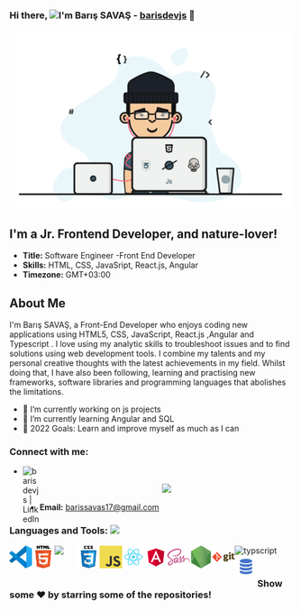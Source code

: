 ### Hi there, <img src="https://emojis.slackmojis.com/emojis/images/1531849430/4246/blob-sunglasses.gif?1531849430" width="20"/>I'm Barış SAVAŞ - [barisdevjs](https://github.com/barisdevjs) 👋 
<p align="center">
  <img src="developer.gif" title="gif">
</p>

## I'm a Jr. Frontend Developer, and nature-lover!

* **Title:** Software Engineer  -Front End Developer
* **Skills:** HTML,  CSS, JavaSript, React.js, Angular
* **Timezone:** GMT+03:00

## About Me ##

I'm Barış SAVAŞ, a Front-End Developer who enjoys coding new applications using HTML5, CSS, JavaScript, React.js ,Angular and Typescript . I love using my analytic skills to troubleshoot issues and to find solutions using web development tools. I combine my talents and my personal creative thoughts with the latest achievements in my field. Whilst doing that, I have also been following, learning and practising new frameworks, software libraries and programming languages that abolishes the limitations.

- 🔭 I’m currently working on js projects
- 🌱 I’m currently learning Angular and SQL
- 🥅 2022 Goals: Learn and improve myself as much as I can

### Connect with me:

*  [<img src="https://edent.github.io/SuperTinyIcons/images/svg/linkedin.svg" align="left" alt="barisdevjs | LinkedIn" width="30px" />](https://www.linkedin.com/in/bar%C4%B1%C5%9F-sava%C5%9F-6300b3212/)

<p align="center">
  <img src="https://github-readme-stats.vercel.app/api?username=barisdevjs&count_private=true&show_icons=true&theme=tokyonight">
</p>

* **Email:** barissavas17@gmail.com


### Languages and Tools:   <img src = "https://media2.giphy.com/media/QssGEmpkyEOhBCb7e1/giphy.gif?cid=ecf05e47a0n3gi1bfqntqmob8g9aid1oyj2wr3ds3mg700bl&rid=giphy.gif" width = 25px>



<img align="left" alt="Visual Studio Code" width="40px" src="https://raw.githubusercontent.com/github/explore/80688e429a7d4ef2fca1e82350fe8e3517d3494d/topics/visual-studio-code/visual-studio-code.png" />
<img align="left" alt="HTML5" width="40px" src="https://raw.githubusercontent.com/github/explore/80688e429a7d4ef2fca1e82350fe8e3517d3494d/topics/html/html.png" />
<img width ='40px' align='left' src ='https://raw.githubusercontent.com/rahulbanerjee26/githubAboutMeGenerator/main/icons/bootstrap.svg'>
<img align="left" alt="CSS3" width="40px" src="https://raw.githubusercontent.com/github/explore/80688e429a7d4ef2fca1e82350fe8e3517d3494d/topics/css/css.png" />
<img align="left" alt="JavaScript" width="40px" src="https://raw.githubusercontent.com/github/explore/80688e429a7d4ef2fca1e82350fe8e3517d3494d/topics/javascript/javascript.png" />
<img src='https://raw.githubusercontent.com/rahulbanerjee26/githubAboutMeGenerator/main/icons/typescript.svg' alt='typscript' width='40' height='40' />
<img align="left" alt="React" width="40px" src="https://raw.githubusercontent.com/github/explore/80688e429a7d4ef2fca1e82350fe8e3517d3494d/topics/react/react.png" />
<img align="left" alt="Angular" width="40px" src="https://raw.githubusercontent.com/github/explore/80688e429a7d4ef2fca1e82350fe8e3517d3494d/topics/angular/angular.png" />
<img align="left" alt="sass" width="40px" src="https://raw.githubusercontent.com/github/explore/80688e429a7d4ef2fca1e82350fe8e3517d3494d/topics/sass/sass.png" />
<img align="left" alt="Node.js" width="40px" src="https://raw.githubusercontent.com/github/explore/80688e429a7d4ef2fca1e82350fe8e3517d3494d/topics/nodejs/nodejs.png" />
<img align="left" alt="Git" width="40px" src="https://raw.githubusercontent.com/github/explore/80688e429a7d4ef2fca1e82350fe8e3517d3494d/topics/git/git.png" />
<img align="left" alt="sql" width="40px" src="https://raw.githubusercontent.com/github/explore/80688e429a7d4ef2fca1e82350fe8e3517d3494d/topics/sql/sql.png" />

<br>
<br>

### Show some ❤️ by starring some of the repositories!






